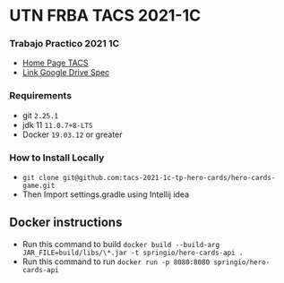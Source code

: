 # UTN FRBA TACS 2021-1C
###  Trabajo Practico 2021 1C
* [Home Page TACS](https://www.tacs-utn.com.ar/)
* [Link Google Drive Spec](https://docs.google.com/document/d/e/2PACX-1vSDeXS8A44GMMKxL47FTspYC6_4BXiWP2_lwo2Oiy4P7oRXORfseOdQ9F3K8vZ_xyHNPf6euMP1wEIV/pub)

### Requirements
* git `2.25.1`
* jdk 11 `11.0.7+8-LTS`
* Docker `19.03.12` or greater
### How to Install Locally
* `git clone git@github.com:tacs-2021-1c-tp-hero-cards/hero-cards-game.git`
* Then Import settings.gradle using Intellij idea

## Docker instructions
* Run this command to build `docker build --build-arg JAR_FILE=build/libs/\*.jar -t springio/hero-cards-api .`
* Run this command to run `docker run -p 8080:8080 springio/hero-cards-api`